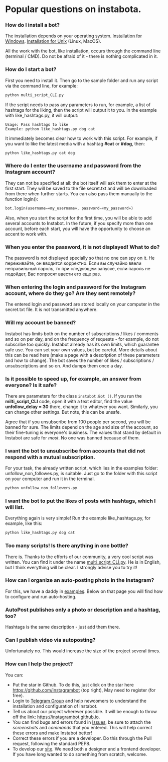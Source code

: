 # Popular questions on instabota.

### How do I install a bot?

The installation depends on your operating system. [Installation for Windows](/docs/en/Installation_on_Windows.md). [Installation for Unix](/docs/en/Installation_on_Unix.md) (Linux, MacOS).

All the work with the bot, like installation, occurs through the command line (terminal / CMD). Do not be afraid of it - there is nothing complicated in it.

### How do I start a bot?

First you need to install it. Then go to the sample folder and run any script via the command line, for example:
``` python
python multi_script_CLI.py
```

If the script needs to pass any parameters to run, for example, a list of hashtags for the liking, then the script will output it to you. In the example with like_hashtags.py, it will output:
```
Usage: Pass hashtags to like
Example: python like_hashtags.py dog cat
```

It immediately becomes clear how to work with this script. For example, if you want to like the latest media with a hashtag **#cat** or **#dog**, then:
``` python
python like_hashtags.py cat dog
```

### Where do I enter the username and password from the Instagram account?

They can not be specified at all: the bot itself will ask them to enter at the first start. They will be saved to the file secret.txt and will be downloaded from there when further starts. You can also pass them manually to the function login():
``` python
bot.login(username=«my_username», password=«my_password»)
```

Also, when you start the script for the first time, you will be able to add several accounts to Instabot. In the future, if you specify more than one account, before each start, you will have the opportunity to choose an accent to work with.

### When you enter the password, it is not displayed! What to do?

The password is not displayed specially so that no one can spy on it. Не переживайте, он вводится корректно. Если вы случайно ввели неправильный пароль, то при следующем запуске, если пароль не подойдет, Вас попросят ввести его еще раз. 

### When entering the login and password for the Instagram account, where do they go? Are they sent remotely?

The entered login and password are stored locally on your computer in the secret.txt file. It is not transmitted anywhere.

### Will my account be banned?

Instabot has limits both on the number of subscriptions / likes / comments and so on per day, and on the frequency of requests - for example, do not subscribe too quickly. Instabot already has its own limits, which guarantee safe use. You can set your own values, but be careful. More details about this can be read here (make a page with a description of these parameters and how to change). The bot saves the number of likes / subscriptions / unsubscriptions and so on. And dumps them once a day.

### Is it possible to speed up, for example, an answer from everyone? Is it safe?

There are parameters for the class `instabot.Bot ()`. If you run the __milti_script_CLI__ code, open it with a text editor, find the value __unfollow_delay = 30__ there, change it to whatever you want. Similarly, you can change other settings. But note, this can be unsafe.

Agree that if you unsubscribe from 100 people per second, you will be banned for sure. The limits depend on the age and size of the account, so their fine-tuning is everyone's business. The values that stand by default in Instabot are safe for _most_. No one was banned because of them.

### I want the bot to unsubscribe from accounts that did not respond with a mutual subscription.

For your task, the already written script, which lies in the examples folder: unfollow_non_followes.py, is suitable. Just go to the folder with this script on your computer and run it in the terminal.
``` python
python unfollow_non_followers.py
```

### I want the bot to put the likes of posts with hashtags, which I will list.

Everything again is very simple! Run the example like_hashtags.py, for example, like this:
``` python
python like_hashtags.py dog cat
```

### Too many scripts! Is there anything in one bottle?

There is. Thanks to the efforts of our community, a very cool script was written. You can find it under the name [multi_script_CLI.py](/examples/multi_script_CLI.py). He is in English, but I think everything will be clear. I strongly advise you to try it!

### How can I organize an auto-posting photo in the Instagram?

For this, we have a daddy in [examples](/examples/autopost). Below on that page you will find how to configure and run auto-hosting.

### AutoPost publishes only a photo or description and a hashtag, too?

Hashtags is the same description - just add them there.

### Can I publish video via autoposting?

Unfortunately no. This would increase the size of the project several times.

### How can I help the project?

You can:
* Put the star in Github. To do this, just click on the star here https://github.com/instagrambot (top right), May need to register (for free).
* Login to [Telegram Group](https://t.me/instabotproject) and help newcomers to understand the installation and configuration of Instabot. 
* Tell us about our project wherever possible. It will be enough to throw off the link: https://instagrambot.github.io.
* You can find bugs and errors found in [Issues](https://github.com/instagrambot/instabot/issues), be sure to attach the _screenshots_ and _commands_ that you entered. This will help correct these errors and make Instabot better!
* Correct these errors if you are a developer. Do this through the Pull request, following the standard PEP8.
* To develop our [site](https://github.com/instagrambot/instagrambot.github.io). We need both a designer and a frontend developer. If you have long wanted to do something from scratch, welcome.
